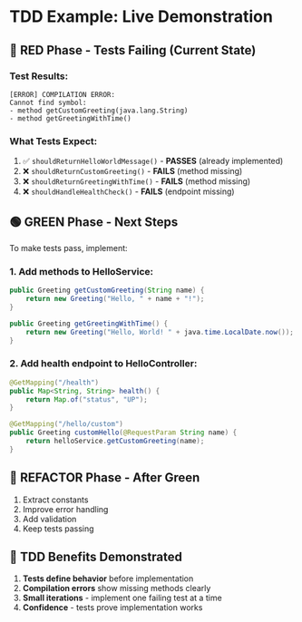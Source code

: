 # TDD Example: Live Demonstration

## 🔴 RED Phase - Tests Failing (Current State)

### Test Results:
```
[ERROR] COMPILATION ERROR:
Cannot find symbol:
- method getCustomGreeting(java.lang.String)
- method getGreetingWithTime()
```

### What Tests Expect:
1. ✅ `shouldReturnHelloWorldMessage()` - **PASSES** (already implemented)
2. ❌ `shouldReturnCustomGreeting()` - **FAILS** (method missing)
3. ❌ `shouldReturnGreetingWithTime()` - **FAILS** (method missing)
4. ❌ `shouldHandleHealthCheck()` - **FAILS** (endpoint missing)

## 🟢 GREEN Phase - Next Steps

To make tests pass, implement:

### 1. Add methods to HelloService:
```java
public Greeting getCustomGreeting(String name) {
    return new Greeting("Hello, " + name + "!");
}

public Greeting getGreetingWithTime() {
    return new Greeting("Hello, World! " + java.time.LocalDate.now());
}
```

### 2. Add health endpoint to HelloController:
```java
@GetMapping("/health")
public Map<String, String> health() {
    return Map.of("status", "UP");
}

@GetMapping("/hello/custom")
public Greeting customHello(@RequestParam String name) {
    return helloService.getCustomGreeting(name);
}
```

## 🔵 REFACTOR Phase - After Green

1. Extract constants
2. Improve error handling
3. Add validation
4. Keep tests passing

## 🎯 TDD Benefits Demonstrated

1. **Tests define behavior** before implementation
2. **Compilation errors** show missing methods clearly
3. **Small iterations** - implement one failing test at a time
4. **Confidence** - tests prove implementation works